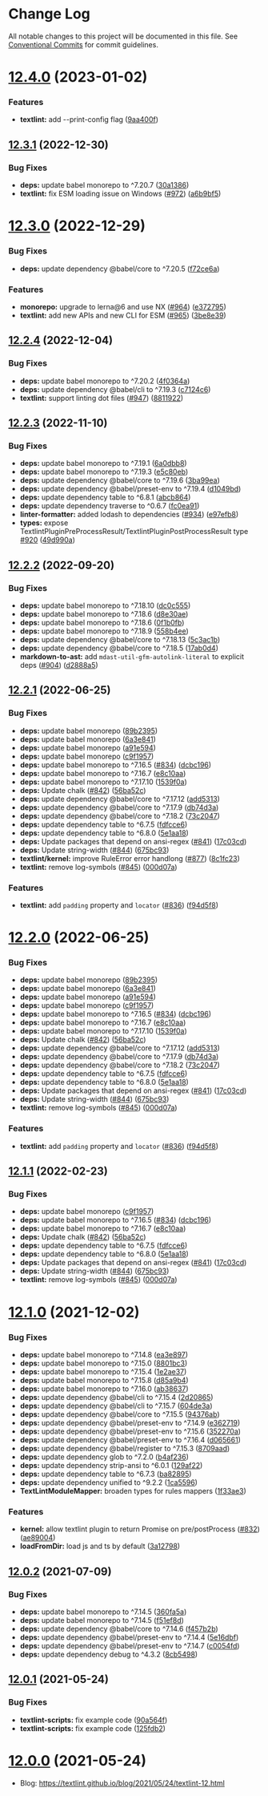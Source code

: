 # Change Log

All notable changes to this project will be documented in this file.
See [Conventional Commits](https://conventionalcommits.org) for commit guidelines.

# [12.4.0](https://github.com/textlint/textlint/compare/v12.3.1...v12.4.0) (2023-01-02)

### Features

-   **textlint:** add --print-config flag ([9aa400f](https://github.com/textlint/textlint/commit/9aa400f01a073389b14740bbd32cd6e23a436785))

## [12.3.1](https://github.com/textlint/textlint/compare/v12.3.0...v12.3.1) (2022-12-30)

### Bug Fixes

-   **deps:** update babel monorepo to ^7.20.7 ([30a1386](https://github.com/textlint/textlint/commit/30a13866872dc226bc9eb5e996f7fb04676b3ced))
-   **textlint:** fix ESM loading issue on Windows ([#972](https://github.com/textlint/textlint/issues/972)) ([a6b9bf5](https://github.com/textlint/textlint/commit/a6b9bf56d2c792e199276b573aea1a490962670c))

# [12.3.0](https://github.com/textlint/textlint/compare/v12.2.4...v12.3.0) (2022-12-29)

### Bug Fixes

-   **deps:** update dependency @babel/core to ^7.20.5 ([f72ce6a](https://github.com/textlint/textlint/commit/f72ce6ae9543c0eda5826a6059f514363742167a))

### Features

-   **monorepo:** upgrade to lerna@6 and use NX ([#964](https://github.com/textlint/textlint/issues/964)) ([e372795](https://github.com/textlint/textlint/commit/e372795a5f53794e6f383292e01f66858b8249ad))
-   **textlint:** add new APIs and new CLI for ESM ([#965](https://github.com/textlint/textlint/issues/965)) ([3be8e39](https://github.com/textlint/textlint/commit/3be8e39f9fa8e4b5e89c40d2d0b6fbb0297a0601))

## [12.2.4](https://github.com/textlint/textlint/compare/v12.2.3...v12.2.4) (2022-12-04)

### Bug Fixes

-   **deps:** update babel monorepo to ^7.20.2 ([4f0364a](https://github.com/textlint/textlint/commit/4f0364a371d1f2ab4a89ce073f8ce45aa9c07d41))
-   **deps:** update dependency @babel/cli to ^7.19.3 ([c7124c6](https://github.com/textlint/textlint/commit/c7124c69cfcd1f9544b77bc815d9046b387551e7))
-   **textlint:** support linting dot files ([#947](https://github.com/textlint/textlint/issues/947)) ([8811922](https://github.com/textlint/textlint/commit/8811922eb556bd50f2c59ed87c96476a44bd848e))

## [12.2.3](https://github.com/textlint/textlint/compare/v12.2.2...v12.2.3) (2022-11-10)

### Bug Fixes

-   **deps:** update babel monorepo to ^7.19.1 ([6a0dbb8](https://github.com/textlint/textlint/commit/6a0dbb8d8b109de91c41057aefa6e91fa941dda2))
-   **deps:** update babel monorepo to ^7.19.3 ([e5c80eb](https://github.com/textlint/textlint/commit/e5c80ebb5416b6b13071583320e144b056345287))
-   **deps:** update dependency @babel/core to ^7.19.6 ([3ba99ea](https://github.com/textlint/textlint/commit/3ba99eafe4a80478966f0ab2622b7a2d18cdd513))
-   **deps:** update dependency @babel/preset-env to ^7.19.4 ([d1049bd](https://github.com/textlint/textlint/commit/d1049bd916cabd79d088b0596a72026198ecc0b3))
-   **deps:** update dependency table to ^6.8.1 ([abcb864](https://github.com/textlint/textlint/commit/abcb86445f0532f31209043af91e4e00942be77c))
-   **deps:** update dependency traverse to ^0.6.7 ([fc0ea91](https://github.com/textlint/textlint/commit/fc0ea9161e42fc4c6e55afc7b1438bb3373cd172))
-   **linter-formatter:** added lodash to dependencies ([#934](https://github.com/textlint/textlint/issues/934)) ([e97efb8](https://github.com/textlint/textlint/commit/e97efb83c6364a864dba108434446d30d203545c))
-   **types:** expose TextlintPluginPreProcessResult/TextlintPluginPostProcessResult type [#920](https://github.com/textlint/textlint/issues/920) ([49d990a](https://github.com/textlint/textlint/commit/49d990af70c157612f2a39a3a04959c5de999b65))

## [12.2.2](https://github.com/textlint/textlint/compare/v12.2.1...v12.2.2) (2022-09-20)

### Bug Fixes

-   **deps:** update babel monorepo to ^7.18.10 ([dc0c555](https://github.com/textlint/textlint/commit/dc0c5556bbd8f1bfb5b649b26536b6095c3ea0b3))
-   **deps:** update babel monorepo to ^7.18.6 ([d8e30ae](https://github.com/textlint/textlint/commit/d8e30aeea1f047af3d6658e62d9e3761b873866c))
-   **deps:** update babel monorepo to ^7.18.6 ([0f1b0fb](https://github.com/textlint/textlint/commit/0f1b0fb8a500423e96fe5e69a081ed04bae64457))
-   **deps:** update babel monorepo to ^7.18.9 ([558b4ee](https://github.com/textlint/textlint/commit/558b4ee517e901f203cfe61e80cc2aa3f8873294))
-   **deps:** update dependency @babel/core to ^7.18.13 ([5c3ac1b](https://github.com/textlint/textlint/commit/5c3ac1bcad430de42f588a2cf94325eb89371447))
-   **deps:** update dependency @babel/core to ^7.18.5 ([17ab0d4](https://github.com/textlint/textlint/commit/17ab0d46b9f89499428dd49f631f222870022107))
-   **markdown-to-ast:** add `mdast-util-gfm-autolink-literal` to explicit deps ([#904](https://github.com/textlint/textlint/issues/904)) ([d2888a5](https://github.com/textlint/textlint/commit/d2888a53e655b2d8f9310aba57306abf0352edbe))

## [12.2.1](https://github.com/textlint/textlint/compare/v12.1.0...v12.2.1) (2022-06-25)

### Bug Fixes

-   **deps:** update babel monorepo ([89b2395](https://github.com/textlint/textlint/commit/89b2395487649a711e93aa8790dea89e8b65dc39))
-   **deps:** update babel monorepo ([6a3e841](https://github.com/textlint/textlint/commit/6a3e841f345f6334c23871a0e4d8a8cd68590fad))
-   **deps:** update babel monorepo ([a91e594](https://github.com/textlint/textlint/commit/a91e5946f29a1ab5cf6478a7e1a575254c3dcfb1))
-   **deps:** update babel monorepo ([c9f1957](https://github.com/textlint/textlint/commit/c9f195786a6a3f21b5d009425fb92e33126ab849))
-   **deps:** update babel monorepo to ^7.16.5 ([#834](https://github.com/textlint/textlint/issues/834)) ([dcbc196](https://github.com/textlint/textlint/commit/dcbc1965d4039b4000b4d99b3d55e851ddd7b31c))
-   **deps:** update babel monorepo to ^7.16.7 ([e8c10aa](https://github.com/textlint/textlint/commit/e8c10aa9458e35e82c6ff835e4f398dbf5fb617e))
-   **deps:** update babel monorepo to ^7.17.10 ([1539f0a](https://github.com/textlint/textlint/commit/1539f0aa2651e50315dff5cf8ab9f18c5b798996))
-   **deps:** Update chalk ([#842](https://github.com/textlint/textlint/issues/842)) ([56ba52c](https://github.com/textlint/textlint/commit/56ba52c007553f3e72adcf32cc191f6b7ca5d799))
-   **deps:** update dependency @babel/core to ^7.17.12 ([add5313](https://github.com/textlint/textlint/commit/add531307d0810be4cfd266f8758aa0d45b4c845))
-   **deps:** update dependency @babel/core to ^7.17.9 ([db74d3a](https://github.com/textlint/textlint/commit/db74d3a874cb393555d3f678f32387a635cfe63c))
-   **deps:** update dependency @babel/core to ^7.18.2 ([73c2047](https://github.com/textlint/textlint/commit/73c20472745dffbe50c65b00fe4884c55399cbf6))
-   **deps:** update dependency table to ^6.7.5 ([fdfcce6](https://github.com/textlint/textlint/commit/fdfcce68a37f1d1bee11de2757815fcc2bf749f4))
-   **deps:** update dependency table to ^6.8.0 ([5e1aa18](https://github.com/textlint/textlint/commit/5e1aa18a1d4d7ed8f87c07965c949afa9ddaa194))
-   **deps:** Update packages that depend on ansi-regex ([#841](https://github.com/textlint/textlint/issues/841)) ([17c03cd](https://github.com/textlint/textlint/commit/17c03cd1327cba41eba5db97332ffed4583b32a4))
-   **deps:** Update string-width ([#844](https://github.com/textlint/textlint/issues/844)) ([675bc93](https://github.com/textlint/textlint/commit/675bc9345caaa78343f27addb004dc7bd04e4938))
-   **textlint/kernel:** improve RuleError error handlong ([#877](https://github.com/textlint/textlint/issues/877)) ([8c1fc23](https://github.com/textlint/textlint/commit/8c1fc23f2a78cd96268b5b28d49783d1f6126748))
-   **textlint:** remove log-symbols ([#845](https://github.com/textlint/textlint/issues/845)) ([000d07a](https://github.com/textlint/textlint/commit/000d07ac87449651bff8dd6f85fabd021d18a2e0))

### Features

-   **textlint:** add `padding` property and `locator` ([#836](https://github.com/textlint/textlint/issues/836)) ([f94d5f8](https://github.com/textlint/textlint/commit/f94d5f8a421357648ab7c2f3755b93a1bf3e793c))

# [12.2.0](https://github.com/textlint/textlint/compare/v12.1.0...v12.2.0) (2022-06-25)

### Bug Fixes

-   **deps:** update babel monorepo ([89b2395](https://github.com/textlint/textlint/commit/89b2395487649a711e93aa8790dea89e8b65dc39))
-   **deps:** update babel monorepo ([6a3e841](https://github.com/textlint/textlint/commit/6a3e841f345f6334c23871a0e4d8a8cd68590fad))
-   **deps:** update babel monorepo ([a91e594](https://github.com/textlint/textlint/commit/a91e5946f29a1ab5cf6478a7e1a575254c3dcfb1))
-   **deps:** update babel monorepo ([c9f1957](https://github.com/textlint/textlint/commit/c9f195786a6a3f21b5d009425fb92e33126ab849))
-   **deps:** update babel monorepo to ^7.16.5 ([#834](https://github.com/textlint/textlint/issues/834)) ([dcbc196](https://github.com/textlint/textlint/commit/dcbc1965d4039b4000b4d99b3d55e851ddd7b31c))
-   **deps:** update babel monorepo to ^7.16.7 ([e8c10aa](https://github.com/textlint/textlint/commit/e8c10aa9458e35e82c6ff835e4f398dbf5fb617e))
-   **deps:** update babel monorepo to ^7.17.10 ([1539f0a](https://github.com/textlint/textlint/commit/1539f0aa2651e50315dff5cf8ab9f18c5b798996))
-   **deps:** Update chalk ([#842](https://github.com/textlint/textlint/issues/842)) ([56ba52c](https://github.com/textlint/textlint/commit/56ba52c007553f3e72adcf32cc191f6b7ca5d799))
-   **deps:** update dependency @babel/core to ^7.17.12 ([add5313](https://github.com/textlint/textlint/commit/add531307d0810be4cfd266f8758aa0d45b4c845))
-   **deps:** update dependency @babel/core to ^7.17.9 ([db74d3a](https://github.com/textlint/textlint/commit/db74d3a874cb393555d3f678f32387a635cfe63c))
-   **deps:** update dependency @babel/core to ^7.18.2 ([73c2047](https://github.com/textlint/textlint/commit/73c20472745dffbe50c65b00fe4884c55399cbf6))
-   **deps:** update dependency table to ^6.7.5 ([fdfcce6](https://github.com/textlint/textlint/commit/fdfcce68a37f1d1bee11de2757815fcc2bf749f4))
-   **deps:** update dependency table to ^6.8.0 ([5e1aa18](https://github.com/textlint/textlint/commit/5e1aa18a1d4d7ed8f87c07965c949afa9ddaa194))
-   **deps:** Update packages that depend on ansi-regex ([#841](https://github.com/textlint/textlint/issues/841)) ([17c03cd](https://github.com/textlint/textlint/commit/17c03cd1327cba41eba5db97332ffed4583b32a4))
-   **deps:** Update string-width ([#844](https://github.com/textlint/textlint/issues/844)) ([675bc93](https://github.com/textlint/textlint/commit/675bc9345caaa78343f27addb004dc7bd04e4938))
-   **textlint:** remove log-symbols ([#845](https://github.com/textlint/textlint/issues/845)) ([000d07a](https://github.com/textlint/textlint/commit/000d07ac87449651bff8dd6f85fabd021d18a2e0))

### Features

-   **textlint:** add `padding` property and `locator` ([#836](https://github.com/textlint/textlint/issues/836)) ([f94d5f8](https://github.com/textlint/textlint/commit/f94d5f8a421357648ab7c2f3755b93a1bf3e793c))

## [12.1.1](https://github.com/textlint/textlint/compare/v12.1.0...v12.1.1) (2022-02-23)

### Bug Fixes

-   **deps:** update babel monorepo ([c9f1957](https://github.com/textlint/textlint/commit/c9f195786a6a3f21b5d009425fb92e33126ab849))
-   **deps:** update babel monorepo to ^7.16.5 ([#834](https://github.com/textlint/textlint/issues/834)) ([dcbc196](https://github.com/textlint/textlint/commit/dcbc1965d4039b4000b4d99b3d55e851ddd7b31c))
-   **deps:** update babel monorepo to ^7.16.7 ([e8c10aa](https://github.com/textlint/textlint/commit/e8c10aa9458e35e82c6ff835e4f398dbf5fb617e))
-   **deps:** Update chalk ([#842](https://github.com/textlint/textlint/issues/842)) ([56ba52c](https://github.com/textlint/textlint/commit/56ba52c007553f3e72adcf32cc191f6b7ca5d799))
-   **deps:** update dependency table to ^6.7.5 ([fdfcce6](https://github.com/textlint/textlint/commit/fdfcce68a37f1d1bee11de2757815fcc2bf749f4))
-   **deps:** update dependency table to ^6.8.0 ([5e1aa18](https://github.com/textlint/textlint/commit/5e1aa18a1d4d7ed8f87c07965c949afa9ddaa194))
-   **deps:** Update packages that depend on ansi-regex ([#841](https://github.com/textlint/textlint/issues/841)) ([17c03cd](https://github.com/textlint/textlint/commit/17c03cd1327cba41eba5db97332ffed4583b32a4))
-   **deps:** Update string-width ([#844](https://github.com/textlint/textlint/issues/844)) ([675bc93](https://github.com/textlint/textlint/commit/675bc9345caaa78343f27addb004dc7bd04e4938))
-   **textlint:** remove log-symbols ([#845](https://github.com/textlint/textlint/issues/845)) ([000d07a](https://github.com/textlint/textlint/commit/000d07ac87449651bff8dd6f85fabd021d18a2e0))

# [12.1.0](https://github.com/azu/textlint/compare/v12.0.2...v12.1.0) (2021-12-02)

### Bug Fixes

-   **deps:** update babel monorepo to ^7.14.8 ([ea3e897](https://github.com/azu/textlint/commit/ea3e897906385be1bb718d1c07d60b9eb95d9612))
-   **deps:** update babel monorepo to ^7.15.0 ([8801bc3](https://github.com/azu/textlint/commit/8801bc30091adc126a13e946776863b4c14e23db))
-   **deps:** update babel monorepo to ^7.15.4 ([1e2ae37](https://github.com/azu/textlint/commit/1e2ae37b15fe4cd8362cc9b249ca44a85625a89d))
-   **deps:** update babel monorepo to ^7.15.8 ([d85a9b4](https://github.com/azu/textlint/commit/d85a9b432d73793309e454ada30d0b42e32f5afc))
-   **deps:** update babel monorepo to ^7.16.0 ([ab38637](https://github.com/azu/textlint/commit/ab38637fa6233d34db6c8fb7cfe02630c86bb345))
-   **deps:** update dependency @babel/cli to ^7.15.4 ([2d20865](https://github.com/azu/textlint/commit/2d2086572ca4dafe04ffd776b0e693201733f95a))
-   **deps:** update dependency @babel/cli to ^7.15.7 ([604de3a](https://github.com/azu/textlint/commit/604de3a5c6824d375d56be553f4547438e70a1e0))
-   **deps:** update dependency @babel/core to ^7.15.5 ([94376ab](https://github.com/azu/textlint/commit/94376abf249553c94d0e39aaebbc449942ecdf43))
-   **deps:** update dependency @babel/preset-env to ^7.14.9 ([e362719](https://github.com/azu/textlint/commit/e362719192d3a370bac80149da502418b8f63237))
-   **deps:** update dependency @babel/preset-env to ^7.15.6 ([352270a](https://github.com/azu/textlint/commit/352270a0e7fb06b5dad8a9cfa74d02f261211550))
-   **deps:** update dependency @babel/preset-env to ^7.16.4 ([d065661](https://github.com/azu/textlint/commit/d065661df69d72ecf21baaec7dcd20d1db6b5bb4))
-   **deps:** update dependency @babel/register to ^7.15.3 ([8709aad](https://github.com/azu/textlint/commit/8709aad88391b1ce3438067c0076f6959e5e4164))
-   **deps:** update dependency glob to ^7.2.0 ([b4af236](https://github.com/azu/textlint/commit/b4af2361ef942dedad6b32bcbed7d81131c855ad))
-   **deps:** update dependency strip-ansi to ^6.0.1 ([129af22](https://github.com/azu/textlint/commit/129af222823b68271aa3eeffac935a308b1754d0))
-   **deps:** update dependency table to ^6.7.3 ([ba82895](https://github.com/azu/textlint/commit/ba82895787dcfa6fc93e585b3d6b79b30229b07e))
-   **deps:** update dependency unified to ^9.2.2 ([1ca5596](https://github.com/azu/textlint/commit/1ca55965992422f840fefd1fd7e1ead125647627))
-   **TextLintModuleMapper:** broaden types for rules mappers ([1f33ae3](https://github.com/azu/textlint/commit/1f33ae3134442502ac6d8c3c171f580c9112ab28))

### Features

-   **kernel:** allow textlint plugin to return Promise on pre/postProcess ([#832](https://github.com/azu/textlint/issues/832)) ([ae89004](https://github.com/azu/textlint/commit/ae8900485daf2564e738bd14c00e6edc62e2d32e))
-   **loadFromDir:** load js and ts by default ([3a12798](https://github.com/azu/textlint/commit/3a127980b1fe164c346bbf7a1f88966b757f962a))

## [12.0.2](https://github.com/textlint/textlint/compare/v12.0.1...v12.0.2) (2021-07-09)

### Bug Fixes

-   **deps:** update babel monorepo to ^7.14.5 ([360fa5a](https://github.com/textlint/textlint/commit/360fa5a4ece04703339af8136ab94ee2c0ef8edb))
-   **deps:** update babel monorepo to ^7.14.5 ([f51ef8d](https://github.com/textlint/textlint/commit/f51ef8d8652e3c11afec4939fa7c6c8fff0328dd))
-   **deps:** update dependency @babel/core to ^7.14.6 ([f457b2b](https://github.com/textlint/textlint/commit/f457b2bea002810bd97648853603596723e70f92))
-   **deps:** update dependency @babel/preset-env to ^7.14.4 ([5e16dbf](https://github.com/textlint/textlint/commit/5e16dbf32f4c9398a9af3a592c18c040a5b8f53a))
-   **deps:** update dependency @babel/preset-env to ^7.14.7 ([c0054fd](https://github.com/textlint/textlint/commit/c0054fd54808d2ee2b55a52457f34c7bbfa63cbb))
-   **deps:** update dependency debug to ^4.3.2 ([8cb5498](https://github.com/textlint/textlint/commit/8cb54988199209b820149c32aa3a6d0367689c4d))

## [12.0.1](https://github.com/textlint/textlint/compare/v12.0.0...v12.0.1) (2021-05-24)

### Bug Fixes

-   **textlint-scripts:** fix example code ([90a564f](https://github.com/textlint/textlint/commit/90a564f2872be887a8373647eed084b6c46b50c7))
-   **textlint-scripts:** fix example code ([125fdb2](https://github.com/textlint/textlint/commit/125fdb20fa55995984c9c2c174b0002ed44fbea3))

# [12.0.0](https://github.com/textlint/textlint/compare/v12.0.0-beta.1...v12.0.0) (2021-05-24)

-   Blog: https://textlint.github.io/blog/2021/05/24/textlint-12.html
